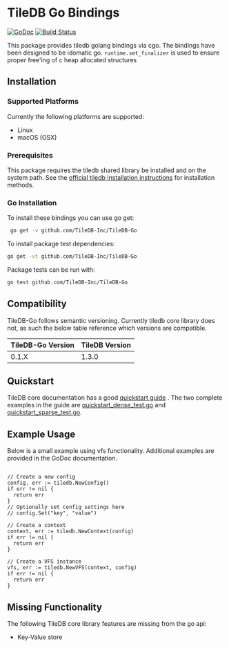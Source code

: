 # TileDB Go Bindings

[![GoDoc](https://godoc.org/github.com/TileDB-Inc/TileDB-Go?status.svg)](http://godoc.org/github.com/TileDB-Inc/TileDB-Go)
[![Build Status](https://travis-ci.org/TileDB-Inc/TileDB-Go.svg?branch=master)](https://travis-ci.org/TileDB-Inc/TileDB-Go)

This package provides tiledb golang bindings via cgo. The bindings have been
designed to be idomatic go. `runtime.set_finalizer` is used to ensure proper
free'ing of c heap allocated structures

## Installation

### Supported Platforms

Currently the following platforms are supported:

- Linux
- macOS (OSX)

### Prerequisites
This package requires the tiledb shared library be installed and on the system path. See the
[official tiledb installation instructions](https://docs.tiledb.io/en/stable/installation.html)
for installation methods.

### Go Installation

To install these bindings you can use go get:

```bash
 go get -v github.com/TileDB-Inc/TileDB-Go
```

To install package test dependencies:

```bash
go get -vt github.com/TileDB-Inc/TileDB-Go
```

Package tests can be run with:

```bash
go test github.com/TileDB-Inc/TileDB-Go
```

## Compatibility

TileDB-Go follows semantic versioning. Currently tiledb core library does not,
as such the below table reference which versions are compatible.

| TileDB-Go Version | TileDB Version |
| ----------------- | -------------- |
| 0.1.X             | 1.3.0          |

## Quickstart

TileDB core documentation has a good
[quickstart guide](https://docs.tiledb.io/en/latest/quickstart.html) .
The two complete examples in the guide are
[quickstart_dense_test.go](quickstart_dense_test.go) and
[quickstart_sparse_test.go](quickstart_sparse_test.go).

## Example Usage

Below is a small example using vfs functionality. Additional examples are
provided in the GoDoc documentation.

```golang

// Create a new config
config, err := tiledb.NewConfig()
if err != nil {
  return err
}
// Optionally set config settings here
// config.Set("key", "value")

// Create a context
context, err := tiledb.NewContext(config)
if err != nil {
  return err
}

// Create a VFS instance
vfs, err := tiledb.NewVFS(context, config)
if err != nil {
  return err
}
```

## Missing Functionality

The following TileDB core library features are missing from the go api:

- Key-Value store
